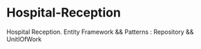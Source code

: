 # Hospital-Reception
Hospital Reception. Entity Framework &amp;&amp; Patterns : Repository &amp;&amp; UnitIOfWork
